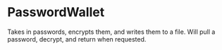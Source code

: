# PasswordWallet
Takes in passwords, encrypts them, and writes them to a file. Will pull a password, decrypt, and return when requested.
